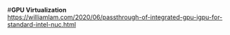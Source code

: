 #**GPU Virtualization**<br>
https://williamlam.com/2020/06/passthrough-of-integrated-gpu-igpu-for-standard-intel-nuc.html<br>
